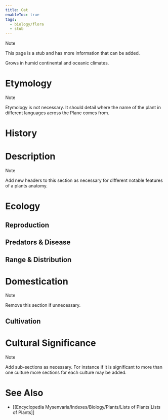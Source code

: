 ```yaml
---
title: Oat
enableToc: true
tags:
  - biology/flora
  - stub
---
```


> [!note]
> This page is a stub and has more information that can be added.

Grows in humid continental and oceanic climates.
# Etymology

> [!note]
> Etymology is not necessary. It should detail where the name of the plant in different languages across the Plane comes from.


# History

# Description

> [!note]
> Add new headers to this section as necessary for different notable features of a plants anatomy.


# Ecology
## Reproduction

## Predators & Disease

## Range & Distribution

# Domestication

> [!note]
> Remove this section if unnecessary.


## Cultivation

# Cultural Significance 

> [!note]
> Add sub-sections as necessary. For instance if it is significant to more than one culture more sections for each culture may be added.

# See Also
- [[Encyclopedia Mysenvaria/Indexes/Biology/Plants/Lists of Plants|Lists of Plants]]
